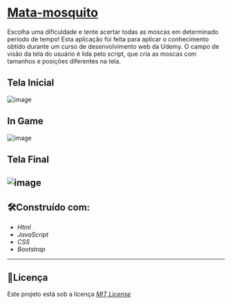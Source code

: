 # [Mata-mosquito](https://mata-mosquito-ftmb.netlify.app/)
Escolha uma dificuldade e tente acertar todas as moscas em determinado periodo de tempo!
Esta aplicação foi feita para aplicar o conhecimento obtido durante um curso de desenvolvimento web da Udemy.
O campo de visão da tela do usuário é lida pelo script, que cria as moscas com tamanhos e posições diferentes na tela.

## Tela Inicial 

![image](https://user-images.githubusercontent.com/110541376/211309618-599e1a8b-fe00-4603-889b-b3e4fa66162f.png)


## In Game
![image](https://user-images.githubusercontent.com/110541376/211310066-c50b120d-2631-425c-9810-4dc138f1bba4.png)


## Tela Final
![image](https://user-images.githubusercontent.com/110541376/211309974-4e1d4b83-1788-4a31-b6cb-0eaeca389354.png)
---

## 🛠️Construído com:
* _Html_
* _JavaScript_
* _CSS_
* _Bootstrap_
---

## 📄Licença
Este projeto está sob a licença [_MIT License_](https://github.com/BrunoAmadei/Mata-mosquito/blob/main/LICENSE)
